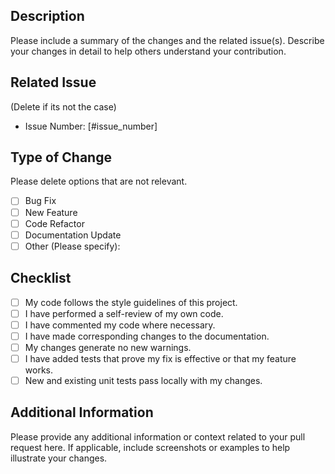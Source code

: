 ## Description

Please include a summary of the changes and the related issue(s). Describe your changes in detail to help others understand your contribution.

## Related Issue

(Delete if its not the case)

- Issue Number: [#issue_number]

## Type of Change

Please delete options that are not relevant.

- [ ] Bug Fix
- [ ] New Feature
- [ ] Code Refactor
- [ ] Documentation Update
- [ ] Other (Please specify):

## Checklist

- [ ] My code follows the style guidelines of this project.
- [ ] I have performed a self-review of my own code.
- [ ] I have commented my code where necessary.
- [ ] I have made corresponding changes to the documentation.
- [ ] My changes generate no new warnings.
- [ ] I have added tests that prove my fix is effective or that my feature works.
- [ ] New and existing unit tests pass locally with my changes.

## Additional Information

Please provide any additional information or context related to your pull request here. If applicable, include screenshots or examples to help illustrate your changes.
